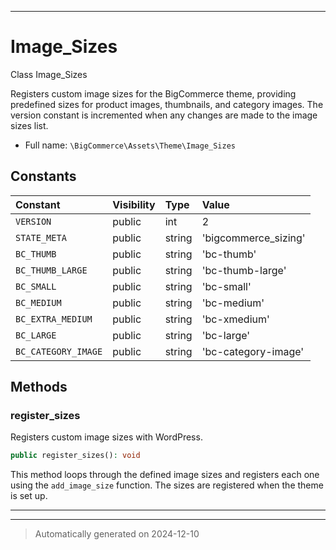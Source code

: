 ***

# Image_Sizes

Class Image_Sizes

Registers custom image sizes for the BigCommerce theme, providing predefined sizes
for product images, thumbnails, and category images. The version constant is incremented
when any changes are made to the image sizes list.

* Full name: `\BigCommerce\Assets\Theme\Image_Sizes`


## Constants

| Constant | Visibility | Type | Value |
|:---------|:-----------|:-----|:------|
|`VERSION`|public|int|2|
|`STATE_META`|public|string|&#039;bigcommerce_sizing&#039;|
|`BC_THUMB`|public|string|&#039;bc-thumb&#039;|
|`BC_THUMB_LARGE`|public|string|&#039;bc-thumb-large&#039;|
|`BC_SMALL`|public|string|&#039;bc-small&#039;|
|`BC_MEDIUM`|public|string|&#039;bc-medium&#039;|
|`BC_EXTRA_MEDIUM`|public|string|&#039;bc-xmedium&#039;|
|`BC_LARGE`|public|string|&#039;bc-large&#039;|
|`BC_CATEGORY_IMAGE`|public|string|&#039;bc-category-image&#039;|


## Methods


### register_sizes

Registers custom image sizes with WordPress.

```php
public register_sizes(): void
```

This method loops through the defined image sizes and registers each one using
the `add_image_size` function. The sizes are registered when the theme is set up.










***


***
> Automatically generated on 2024-12-10
